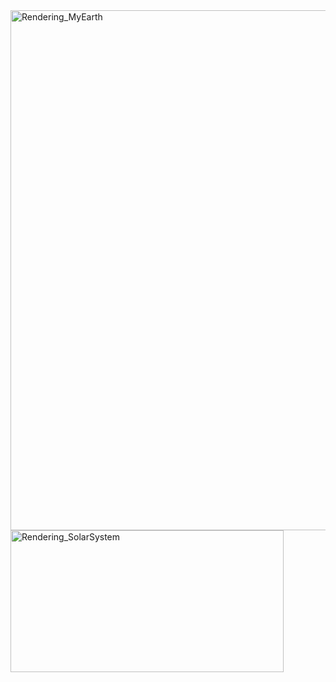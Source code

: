 
<img width="1202" height="832" alt="Rendering_MyEarth" src="https://github.com/user-attachments/assets/572db34d-7183-4d31-bd2f-eba02dc3cf55" />

<img width="437" height="227" alt="Rendering_SolarSystem" src="https://github.com/user-attachments/assets/166a0713-a384-4017-9695-b08019abcc33" />
